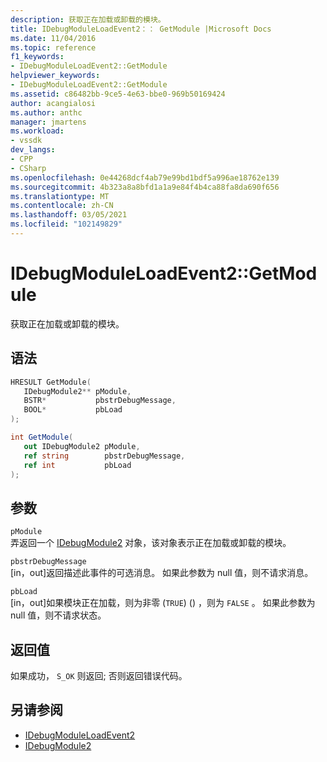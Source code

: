 ```yaml
---
description: 获取正在加载或卸载的模块。
title: IDebugModuleLoadEvent2：： GetModule |Microsoft Docs
ms.date: 11/04/2016
ms.topic: reference
f1_keywords:
- IDebugModuleLoadEvent2::GetModule
helpviewer_keywords:
- IDebugModuleLoadEvent2::GetModule
ms.assetid: c86482bb-9ce5-4e63-bbe0-969b50169424
author: acangialosi
ms.author: anthc
manager: jmartens
ms.workload:
- vssdk
dev_langs:
- CPP
- CSharp
ms.openlocfilehash: 0e44268dcf4ab79e99bd1bdf5a996ae18762e139
ms.sourcegitcommit: 4b323a8a8bfd1a1a9e84f4b4ca88fa8da690f656
ms.translationtype: MT
ms.contentlocale: zh-CN
ms.lasthandoff: 03/05/2021
ms.locfileid: "102149829"
---
```

# <a name="idebugmoduleloadevent2getmodule"></a>IDebugModuleLoadEvent2::GetModule
获取正在加载或卸载的模块。

## <a name="syntax"></a>语法

```cpp
HRESULT GetModule( 
   IDebugModule2** pModule,
   BSTR*           pbstrDebugMessage,
   BOOL*           pbLoad
);
```

```csharp
int GetModule( 
   out IDebugModule2 pModule,
   ref string        pbstrDebugMessage,
   ref int           pbLoad
);
```

## <a name="parameters"></a>参数
`pModule`\
弄返回一个 [IDebugModule2](../../../extensibility/debugger/reference/idebugmodule2.md) 对象，该对象表示正在加载或卸载的模块。

`pbstrDebugMessage`\
[in，out]返回描述此事件的可选消息。 如果此参数为 null 值，则不请求消息。

`pbLoad`\
[in，out]如果模块正在加载，则为非零 (`TRUE`)  () ，则为 `FALSE` 。 如果此参数为 null 值，则不请求状态。

## <a name="return-value"></a>返回值
 如果成功， `S_OK` 则返回; 否则返回错误代码。

## <a name="see-also"></a>另请参阅
- [IDebugModuleLoadEvent2](../../../extensibility/debugger/reference/idebugmoduleloadevent2.md)
- [IDebugModule2](../../../extensibility/debugger/reference/idebugmodule2.md)
